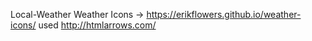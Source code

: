  Local-Weather
Weather Icons -> https://erikflowers.github.io/weather-icons/
used http://htmlarrows.com/
